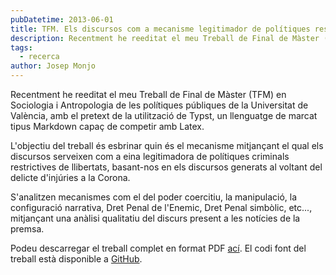 ```yaml
---
pubDatetime: 2013-06-01
title: TFM. Els discursos com a mecanisme legitimador de polítiques restrictives de llibertat. El delicte d'injúries a la Corona
description: Recentment he reeditat el meu Treball de Final de Màster (TFM) en Sociologia i Antropologia de les polítiques públiques de la Universitat de València, amb el pretext de la utilització de Typst, un llenguatge de marcat tipus Markdown capaç de competir amb Latex.
tags:
  - recerca
author: Josep Monjo
---
```


Recentment he reeditat el meu Treball de Final de Màster (TFM) en Sociologia i Antropologia de les polítiques públiques de la Universitat de València, amb el pretext de la utilització de Typst, un llenguatge de marcat tipus Markdown capaç de competir amb Latex.

L'objectiu del treball és esbrinar quin és el mecanisme mitjançant el qual els discursos serveixen com a eina legitimadora de polítiques criminals restrictives de llibertats, basant-nos en els discursos generats al voltant del delicte d'injúries a la Corona.

S'analitzen mecanismes com el del poder coercitiu, la manipulació, la configuració narrativa, Dret Penal de l'Enemic, Dret Penal simbòlic, etc..., mitjançant una anàlisi qualitatiu del discurs present a les notícies de la premsa.

Podeu descarregar el treball complet en format PDF [ací](https://github.com/jvmonjo/tfm-sociologia/releases/latest/download/main.pdf).
El codi font del treball està disponible a [GitHub](https://github.com/jvmonjo/tfm-sociologia).
